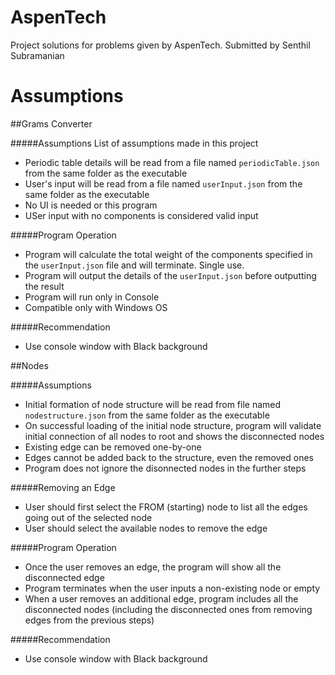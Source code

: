 # AspenTech
Project solutions for problems given by AspenTech. Submitted by Senthil Subramanian

# Assumptions

##Grams Converter

#####Assumptions
List of assumptions made in this project

* Periodic table details will be read from a file named `periodicTable.json` from the same folder as the executable
* User's input will be read from a file named `userInput.json` from the same folder as the executable
* No UI is needed or this program
* USer input with no components is considered valid input

#####Program Operation
* Program will calculate the total weight of the components specified in the `userInput.json` file and will terminate. Single use.
* Program will output the details of the `userInput.json` before outputting the result
* Program will run only in Console
* Compatible only with Windows OS

#####Recommendation
* Use console window with Black background


##Nodes

#####Assumptions
* Initial formation of node structure will be read from file named `nodestructure.json` from the same folder as the executable
* On successful loading of the initial node structure, program will validate initial connection of all nodes to root and shows the disconnected nodes
* Existing edge can be removed one-by-one
* Edges cannot be added back to the structure, even the removed ones
* Program does not ignore the disonnected nodes in the further steps

#####Removing an Edge
* User should first select the FROM (starting) node to list all the edges going out of the selected node
* User should select the available nodes to remove the edge

#####Program Operation
* Once the user removes an edge, the program will show all the disconnected edge
* Program terminates when the user inputs a non-existing node or empty
* When a user removes an additional edge, program includes all the disconnected nodes (including the disconnected ones from removing edges from the previous steps)

#####Recommendation
* Use console window with Black background
